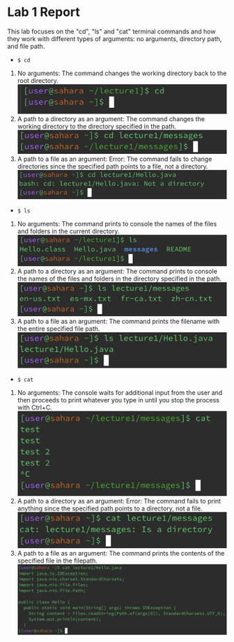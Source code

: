 # Lab 1 Report

This lab focuses on the "cd", "ls" and "cat" terminal commands and how they work with different types of arguments: no arguments, directory path, and file path.

* `$ cd`
1. No arguments: The command changes the working directory back to the root directory.
![Image](cd1.png)
2. A path to a directory as an argument: The command changes the working directory to the directory specified in the path.
![Image](cd2.png)
3. A path to a file as an argument: Error: The command fails to change directories since the specified path points to a file, not a directory.
![Image](cd3.png)
* `$ ls`
1. No arguments: The command prints to console the names of the files and folders in the current directory.
![Image](ls1.png)
2. A path to a directory as an argument: The command prints to console the names of the files and folders in the directory specified in the path.
![Image](ls2.png)
3. A path to a file as an argument: The command prints the filename with the entire specified file path.
![Image](ls3.png)
* `$ cat`
1. No arguments: The console waits for additional input from the user and then proceeds to print whatever you type in until you stop the process with Ctrl+C.
![Image](cat1.png)
2. A path to a directory as an argument: Error: The command fails to print anything since the specified path points to a directory, not a file.
![Image](cat2.png)
3. A path to a file as an argument: The command prints the contents of the specified file in the filepath.
![Image](cat3.png)
